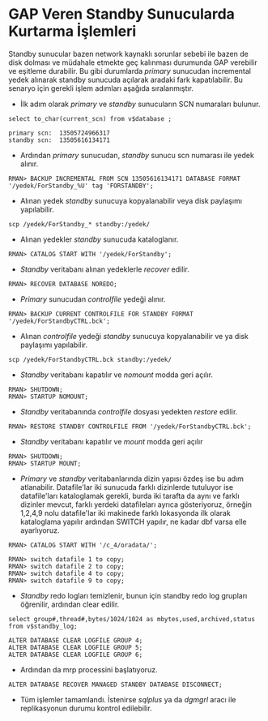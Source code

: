 
# GAP Veren Standby Sunucularda Kurtarma İşlemleri

 Standby sunucular bazen network kaynaklı sorunlar sebebi ile bazen de disk dolması ve müdahale etmekte geç kalınması durumunda GAP verebilir ve eşitleme durabilir. Bu gibi durumlarda _primary_ sunucudan incremental yedek alınarak standby sunucuda açılarak aradaki fark kapatılabilir. Bu senaryo için gerekli işlem adımları aşağıda sıralanmıştır.
 
 - İlk adım olarak _primary_ ve _standby_ sunucuların SCN numaraları bulunur.
 
 ```
 select to_char(current_scn) from v$database ;
 ```
 ```
 primary scn:  13505724966317
 standby scn:  13505616134171
 ```
 
 - Ardından _primary_ sunucudan, _standby_ sunucu scn numarası ile yedek alınır.

 ```
 RMAN> BACKUP INCREMENTAL FROM SCN 13505616134171 DATABASE FORMAT '/yedek/ForStandby_%U' tag 'FORSTANDBY';
 ```
 
 - Alınan yedek _standby_ sunucuya kopyalanabilir veya disk paylaşımı yapılabilir.

 ```
 scp /yedek/ForStandby_* standby:/yedek/
 ```
 
 - Alınan yedekler _standby_ sunucuda kataloglanır.

 ```
 RMAN> CATALOG START WITH '/yedek/ForStandby';
 ```
 
 - _Standby_ veritabanı alınan yedeklerle _recover_ edilir.

 ```
 RMAN> RECOVER DATABASE NOREDO;
 ```
 
 - _Primary_ sunucudan _controlfile_ yedeği alınır.

 ```
 RMAN> BACKUP CURRENT CONTROLFILE FOR STANDBY FORMAT '/yedek/ForStandbyCTRL.bck';
 ```
 
 - Alınan _controlfile_ yedeği _standby_ sunucuya kopyalanabilir ve ya disk paylaşımı yapılabilir.

 ```
 scp /yedek/ForStandbyCTRL.bck standby:/yedek/
 ```
 
- _Standby_ veritabanı kapatılır ve _nomount_ modda geri açılır.

 ```
 RMAN> SHUTDOWN;
 RMAN> STARTUP NOMOUNT;
 ```

 - _Standby_ veritabanında _controlfile_ dosyası yedekten _restore_ edilir.

 ```
 RMAN> RESTORE STANDBY CONTROLFILE FROM '/yedek/ForStandbyCTRL.bck';
 ```
 
- _Standby_ veritabanı kapatılır ve _mount_ modda geri açılır

 ```
 RMAN> SHUTDOWN;
 RMAN> STARTUP MOUNT;
 ```

 - _Primary_ ve _standby_ veritabanlarında dizin yapısı özdeş ise bu adım atlanabilir. Datafile'lar iki sunucuda farklı dizinlerde tutuluyor ise datafile'ları   kataloglamak gerekli, burda iki tarafta da aynı ve farklı dizinler mevcut, farklı yerdeki datafileları ayrıca gösteriyoruz, örneğin 1,2,4,9 nolu datafile'lar iki  makinede farklı lokasyonda ilk olarak kataloglama yapılır ardından SWITCH yapılır, ne kadar dbf varsa elle ayarlıyoruz.

 ```
 RMAN> CATALOG START WITH '/c_4/oradata/';
 ```
 ```
 RMAN> switch datafile 1 to copy;
 RMAN> switch datafile 2 to copy;
 RMAN> switch datafile 4 to copy;
 RMAN> switch datafile 9 to copy;
 ```

 - _Standby_ redo logları temizlenir, bunun için standby redo log grupları öğrenilir, ardından clear edilir.

 ```
 select group#,thread#,bytes/1024/1024 as mbytes,used,archived,status from v$standby_log;
 ```
 ```
 ALTER DATABASE CLEAR LOGFILE GROUP 4; 
 ALTER DATABASE CLEAR LOGFILE GROUP 5; 
 ALTER DATABASE CLEAR LOGFILE GROUP 6;
 ```
 
 - Ardından da mrp processini başlatıyoruz.

 ```
 ALTER DATABASE RECOVER MANAGED STANDBY DATABASE DISCONNECT;
 ```
 
 - Tüm işlemler tamamlandı. İstenirse _sqlplus_ ya da _dgmgrl_ aracı ile replikasyonun durumu kontrol edilebilir.
 


